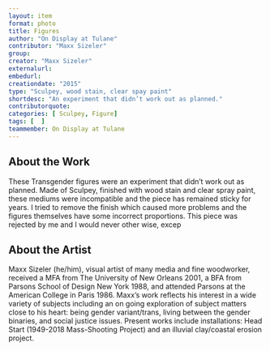 ```yaml
---
layout: item
format: photo
title: Figures
author: "On Display at Tulane"
contributor: "Maxx Sizeler"
group: 
creator: "Maxx Sizeler"
externalurl: 
embedurl: 
creationdate: "2015"
type: "Sculpey, wood stain, clear spay paint"
shortdesc: "An experiment that didn’t work out as planned."
contributorquote: 
categories: [ Sculpey, Figure]
tags: [  ]
teammember: On Display at Tulane
---
```


## About the Work

These Transgender figures were an experiment that didn’t work out as planned. Made of Sculpey, finished with wood stain and clear spray paint, these mediums were incompatible and the piece has remained sticky for years. I tried to remove the finish which caused more problems and the figures themselves have some incorrect proportions. This piece was rejected by me and I would never other wise, excep

## About the Artist

Maxx Sizeler (he/him), visual artist of many media and fine woodworker, received a MFA from The University of New Orleans 2001, a BFA from Parsons School of Design New York 1988, and attended Parsons at the American College in Paris 1986. Maxx’s work reflects his interest in a wide variety of subjects including an on going exploration of subject matters close to his heart: being gender variant/trans, living between the gender binaries, and social justice issues. Present works include installations: Head Start (1949-2018 Mass-Shooting Project) and an illuvial clay/coastal erosion project.
